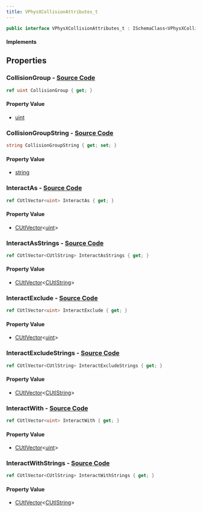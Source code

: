 ```yaml
---
title: VPhysXCollisionAttributes_t
---
```


```csharp
public interface VPhysXCollisionAttributes_t : ISchemaClass<VPhysXCollisionAttributes_t>, ISchemaField, ISchemaClass, INativeHandle
```

#### Implements

## Properties

### **CollisionGroup** - [Source Code](https://github.com/swiftly-solution/swiftlys2/blob/main/managed/src/SwiftlyS2.Generated/Schemas/Interfaces/VPhysXCollisionAttributes_t.cs#L16)

```csharp
ref uint CollisionGroup { get; }
```

#### Property Value

- [uint](https://learn.microsoft.com/dotnet/api/system.uint32)

### **CollisionGroupString** - [Source Code](https://github.com/swiftly-solution/swiftlys2/blob/main/managed/src/SwiftlyS2.Generated/Schemas/Interfaces/VPhysXCollisionAttributes_t.cs#L24)

```csharp
string CollisionGroupString { get; set; }
```

#### Property Value

- [string](https://learn.microsoft.com/dotnet/api/system.string)

### **InteractAs** - [Source Code](https://github.com/swiftly-solution/swiftlys2/blob/main/managed/src/SwiftlyS2.Generated/Schemas/Interfaces/VPhysXCollisionAttributes_t.cs#L18)

```csharp
ref CUtlVector<uint> InteractAs { get; }
```

#### Property Value

- [CUtlVector](/docs/api/-1)<[uint](https://learn.microsoft.com/dotnet/api/system.uint32)>

### **InteractAsStrings** - [Source Code](https://github.com/swiftly-solution/swiftlys2/blob/main/managed/src/SwiftlyS2.Generated/Schemas/Interfaces/VPhysXCollisionAttributes_t.cs#L26)

```csharp
ref CUtlVector<CUtlString> InteractAsStrings { get; }
```

#### Property Value

- [CUtlVector](/docs/api/-1)<[CUtlString](/docs/api/shared/natives/cutlstring)>

### **InteractExclude** - [Source Code](https://github.com/swiftly-solution/swiftlys2/blob/main/managed/src/SwiftlyS2.Generated/Schemas/Interfaces/VPhysXCollisionAttributes_t.cs#L22)

```csharp
ref CUtlVector<uint> InteractExclude { get; }
```

#### Property Value

- [CUtlVector](/docs/api/-1)<[uint](https://learn.microsoft.com/dotnet/api/system.uint32)>

### **InteractExcludeStrings** - [Source Code](https://github.com/swiftly-solution/swiftlys2/blob/main/managed/src/SwiftlyS2.Generated/Schemas/Interfaces/VPhysXCollisionAttributes_t.cs#L30)

```csharp
ref CUtlVector<CUtlString> InteractExcludeStrings { get; }
```

#### Property Value

- [CUtlVector](/docs/api/-1)<[CUtlString](/docs/api/shared/natives/cutlstring)>

### **InteractWith** - [Source Code](https://github.com/swiftly-solution/swiftlys2/blob/main/managed/src/SwiftlyS2.Generated/Schemas/Interfaces/VPhysXCollisionAttributes_t.cs#L20)

```csharp
ref CUtlVector<uint> InteractWith { get; }
```

#### Property Value

- [CUtlVector](/docs/api/-1)<[uint](https://learn.microsoft.com/dotnet/api/system.uint32)>

### **InteractWithStrings** - [Source Code](https://github.com/swiftly-solution/swiftlys2/blob/main/managed/src/SwiftlyS2.Generated/Schemas/Interfaces/VPhysXCollisionAttributes_t.cs#L28)

```csharp
ref CUtlVector<CUtlString> InteractWithStrings { get; }
```

#### Property Value

- [CUtlVector](/docs/api/-1)<[CUtlString](/docs/api/shared/natives/cutlstring)>

